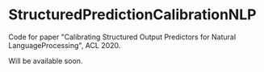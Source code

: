 # StructuredPredictionCalibrationNLP
Code for paper "Calibrating Structured Output Predictors for Natural LanguageProcessing", ACL 2020. 


Will be available soon. 
